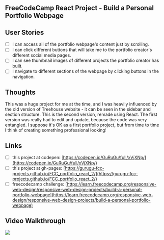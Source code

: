 ## FreeCodeCamp React Project - Build a Personal Portfolio Webpage

## User Stories
- [ ] I can access all of the portfolio webpage's content just by scrolling.
- [ ] I can click different buttons that will take me to the portfolio creator's different social media pages.
- [ ] I can see thumbnail images of different projects the portfolio creator has built.
- [ ] I navigate to different sections of the webpage by clicking buttons in the navigation.

## Thoughts
This was a huge project for me at the time, and I was heavily influenced by the old version of Treehouse website - it can be seen in the sidebar and section structure. This is the second version, remade using React. The first version was really had to edit and update, because the code was very entangled. I suppose it's OK as a first portfolio project, but from time to time I think of creating something professional looking!

## Links
- [ ] this project at codepen: [https://codepen.io/GuRuGu/full/xVjXNp/](https://codepen.io/GuRuGu/full/xVjXNp/)
- [ ] this project at gh-pages: [https://gurugu-fcc-projects.github.io/FCC_portfolio_react_2/](https://gurugu-fcc-projects.github.io/FCC_portfolio_react_2/)
- [ ] freecodecamp challenge: [https://learn.freecodecamp.org/responsive-web-design/responsive-web-design-projects/build-a-personal-portfolio-webpage](https://learn.freecodecamp.org/responsive-web-design/responsive-web-design-projects/build-a-personal-portfolio-webpage)

## Video Walkthrough
![](https://github.com/gurugumawaru/FCC_portfolio_react_2/blob/master/FCC_Portfolio.gif)
